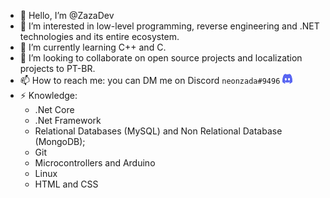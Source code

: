 - 👋 Hello, I’m @ZazaDev
- 👀 I’m interested in low-level programming, reverse engineering and .NET technologies and its entire ecosystem.
- 🌱 I’m currently learning C++ and C.
- 💞️ I’m looking to collaborate on open source projects and localization projects to PT-BR.
- 📫 How to reach me: you can DM me on Discord ```neonzada#9496``` <img src="discord.svg" width="16" height="16">
- ⚡ Knowledge:
  - .Net Core
  - .Net Framework
  - Relational Databases (MySQL) and Non Relational Database (MongoDB);
  - Git
  - Microcontrollers and Arduino
  - Linux
  - HTML and CSS


<!---
ZazaDev/ZazaDev is a ✨ special ✨ repository because its `README.md` (this file) appears on your GitHub profile.
You can click the Preview link to take a look at your changes.
--->

